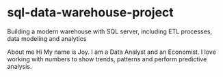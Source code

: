 # sql-data-warehouse-project
Building a modern warehouse with SQL server, including ETL processes, data modeling and analytics


About me
Hi 
My name is Joy. I am a Data Analyst and an Economist. I love working with numbers to show trends, patterns and perform predictive analysis.
